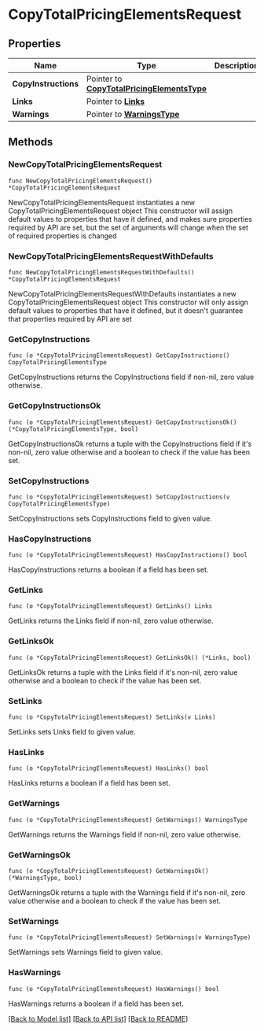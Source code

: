 # CopyTotalPricingElementsRequest

## Properties

Name | Type | Description | Notes
------------ | ------------- | ------------- | -------------
**CopyInstructions** | Pointer to [**CopyTotalPricingElementsType**](CopyTotalPricingElementsType.md) |  | [optional] 
**Links** | Pointer to [**Links**](Links.md) |  | [optional] 
**Warnings** | Pointer to [**WarningsType**](WarningsType.md) |  | [optional] 

## Methods

### NewCopyTotalPricingElementsRequest

`func NewCopyTotalPricingElementsRequest() *CopyTotalPricingElementsRequest`

NewCopyTotalPricingElementsRequest instantiates a new CopyTotalPricingElementsRequest object
This constructor will assign default values to properties that have it defined,
and makes sure properties required by API are set, but the set of arguments
will change when the set of required properties is changed

### NewCopyTotalPricingElementsRequestWithDefaults

`func NewCopyTotalPricingElementsRequestWithDefaults() *CopyTotalPricingElementsRequest`

NewCopyTotalPricingElementsRequestWithDefaults instantiates a new CopyTotalPricingElementsRequest object
This constructor will only assign default values to properties that have it defined,
but it doesn't guarantee that properties required by API are set

### GetCopyInstructions

`func (o *CopyTotalPricingElementsRequest) GetCopyInstructions() CopyTotalPricingElementsType`

GetCopyInstructions returns the CopyInstructions field if non-nil, zero value otherwise.

### GetCopyInstructionsOk

`func (o *CopyTotalPricingElementsRequest) GetCopyInstructionsOk() (*CopyTotalPricingElementsType, bool)`

GetCopyInstructionsOk returns a tuple with the CopyInstructions field if it's non-nil, zero value otherwise
and a boolean to check if the value has been set.

### SetCopyInstructions

`func (o *CopyTotalPricingElementsRequest) SetCopyInstructions(v CopyTotalPricingElementsType)`

SetCopyInstructions sets CopyInstructions field to given value.

### HasCopyInstructions

`func (o *CopyTotalPricingElementsRequest) HasCopyInstructions() bool`

HasCopyInstructions returns a boolean if a field has been set.

### GetLinks

`func (o *CopyTotalPricingElementsRequest) GetLinks() Links`

GetLinks returns the Links field if non-nil, zero value otherwise.

### GetLinksOk

`func (o *CopyTotalPricingElementsRequest) GetLinksOk() (*Links, bool)`

GetLinksOk returns a tuple with the Links field if it's non-nil, zero value otherwise
and a boolean to check if the value has been set.

### SetLinks

`func (o *CopyTotalPricingElementsRequest) SetLinks(v Links)`

SetLinks sets Links field to given value.

### HasLinks

`func (o *CopyTotalPricingElementsRequest) HasLinks() bool`

HasLinks returns a boolean if a field has been set.

### GetWarnings

`func (o *CopyTotalPricingElementsRequest) GetWarnings() WarningsType`

GetWarnings returns the Warnings field if non-nil, zero value otherwise.

### GetWarningsOk

`func (o *CopyTotalPricingElementsRequest) GetWarningsOk() (*WarningsType, bool)`

GetWarningsOk returns a tuple with the Warnings field if it's non-nil, zero value otherwise
and a boolean to check if the value has been set.

### SetWarnings

`func (o *CopyTotalPricingElementsRequest) SetWarnings(v WarningsType)`

SetWarnings sets Warnings field to given value.

### HasWarnings

`func (o *CopyTotalPricingElementsRequest) HasWarnings() bool`

HasWarnings returns a boolean if a field has been set.


[[Back to Model list]](../README.md#documentation-for-models) [[Back to API list]](../README.md#documentation-for-api-endpoints) [[Back to README]](../README.md)


